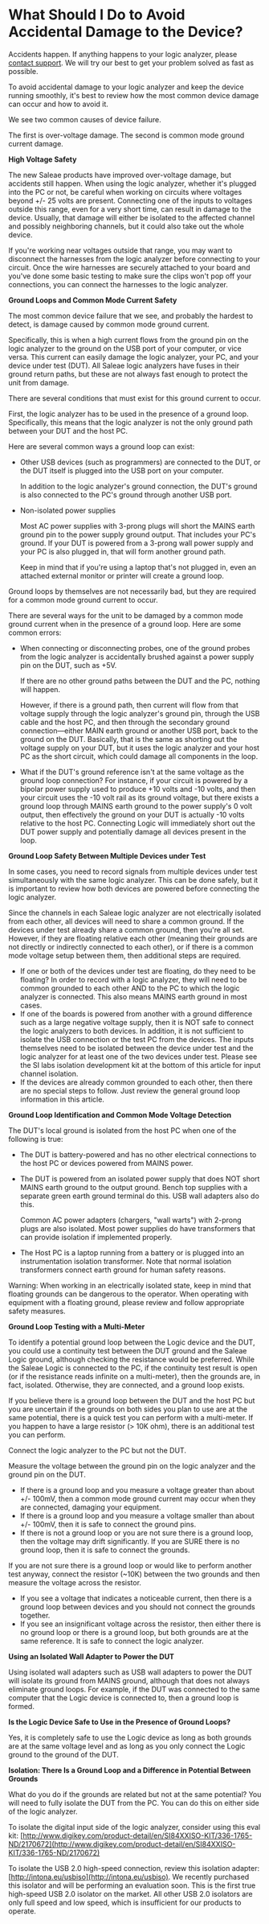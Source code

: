 # What Should I Do to Avoid Accidental Damage to the Device?

Accidents happen. If anything happens to your logic analyzer, please [contact support](https://support.saleae.com/hc/en-us/requests/new). We will try our best to get your problem solved as fast as possible.

To avoid accidental damage to your logic analyzer and keep the device running smoothly, it's best to review how the most common device damage can occur and how to avoid it.

We see two common causes of device failure.

The first is over-voltage damage. The second is common mode ground current damage.

**High Voltage Safety**

The new Saleae products have improved over-voltage damage, but accidents still happen. When using the logic analyzer, whether it's plugged into the PC or not, be careful when working on circuits where voltages beyond +/- 25 volts are present. Connecting one of the inputs to voltages outside this range, even for a very short time, can result in damage to the device. Usually, that damage will either be isolated to the affected channel and possibly neighboring channels, but it could also take out the whole device.

If you're working near voltages outside that range, you may want to disconnect the harnesses from the logic analyzer before connecting to your circuit. Once the wire harnesses are securely attached to your board and you've done some basic testing to make sure the clips won't pop off your connections, you can connect the harnesses to the logic analyzer.

**Ground Loops and Common Mode Current Safety**

The most common device failure that we see, and probably the hardest to detect, is damage caused by common mode ground current.

Specifically, this is when a high current flows from the ground pin on the logic analyzer to the ground on the USB port of your computer, or vice versa. This current can easily damage the logic analyzer, your PC, and your device under test \(DUT\). All Saleae logic analyzers have fuses in their ground return paths, but these are not always fast enough to protect the unit from damage.

There are several conditions that must exist for this ground current to occur.

First, the logic analyzer has to be used in the presence of a ground loop. Specifically, this means that the logic analyzer is not the only ground path between your DUT and the host PC.

Here are several common ways a ground loop can exist:

* Other USB devices \(such as programmers\) are connected to the DUT, or the DUT itself is plugged into the USB port on your computer.

    In addition to the logic analyzer's ground connection, the DUT's ground is also connected to the PC's ground through another USB port.

* Non-isolated power supplies 

    Most AC power supplies with 3-prong plugs will short the MAINS earth ground pin to the power supply ground output. That includes your PC's ground. If your DUT is powered from a 3-prong wall power supply and your PC is also plugged in, that will form another ground path.

    Keep in mind that if you're using a laptop that's not plugged in, even an attached external monitor or printer will create a ground loop.

Ground loops by themselves are not necessarily bad, but they are required for a common mode ground current to occur.

There are several ways for the unit to be damaged by a common mode ground current when in the presence of a ground loop. Here are some common errors:

* When connecting or disconnecting probes, one of the ground probes from the logic analyzer is accidentally brushed against a power supply pin on the DUT, such as +5V.

    If there are no other ground paths between the DUT and the PC, nothing will happen.

    However, if there is a ground path, then current will flow from that voltage supply through the logic analyzer's ground pin, through the USB cable and the host PC, and then through the secondary ground connection—either MAIN earth ground or another USB port, back to the ground on the DUT. Basically, that is the same as shorting out the voltage supply on your DUT, but it uses the logic analyzer and your host PC as the short circuit, which could damage all components in the loop.

* What if the DUT's ground reference isn't at the same voltage as the ground loop connection? For instance, if your circuit is powered by a bipolar power supply used to produce +10 volts and -10 volts, and then your circuit uses the -10 volt rail as its ground voltage, but there exists a ground loop through MAINS earth ground to the power supply's 0 volt output, then effectively the ground on your DUT is actually -10 volts relative to the host PC. Connecting Logic will immediately short out the DUT power supply and potentially damage all devices present in the loop.

**Ground Loop Safety Between Multiple Devices under Test**

In some cases, you need to record signals from multiple devices under test simultaneously with the same logic analyzer. This can be done safely, but it is important to review how both devices are powered before connecting the logic analyzer.

Since the channels in each Saleae logic analyzer are not electrically isolated from each other, all devices will need to share a common ground. If the devices under test already share a common ground, then you're all set. However, if they are floating relative each other \(meaning their grounds are not directly or indirectly connected to each other\), or if there is a common mode voltage setup between them, then additional steps are required.

* If one or both of the devices under test are floating, do they need to be floating? In order to record with a logic analyzer, they will need to be common grounded to each other AND to the PC to which the logic analyzer is connected. This also means MAINS earth ground in most cases.
* If one of the boards is powered from another with a ground difference such as a large negative voltage supply, then it is NOT safe to connect the logic analyzers to both devices. In addition, it is not sufficient to isolate the USB connection or the test PC from the devices. The inputs themselves need to be isolated between the device under test and the logic analyzer for at least one of the two devices under test. Please see the SI labs isolation development kit at the bottom of this article for input channel isolation.
* If the devices are already common grounded to each other, then there are no special steps to follow. Just review the general ground loop information in this article.

**Ground Loop Identification and Common Mode Voltage Detection**

The DUT's local ground is isolated from the host PC when one of the following is true:

* The DUT is battery-powered and has no other electrical connections to the host PC or devices powered from MAINS power.
* The DUT is powered from an isolated power supply that does NOT short MAINS earth ground to the output ground. Bench top supplies with a separate green earth ground terminal do this. USB wall adapters also do this.

    Common AC power adapters \(chargers, "wall warts"\) with 2-prong plugs are also isolated. Most power supplies do have transformers that can provide isolation if implemented properly.

* The Host PC is a laptop running from a battery or is plugged into an instrumentation isolation transformer. Note that normal isolation transformers connect earth ground for human safety reasons.

Warning: When working in an electrically isolated state, keep in mind that floating grounds can be dangerous to the operator. When operating with equipment with a floating ground, please review and follow appropriate safety measures.

**Ground Loop Testing with a Multi-Meter**

To identify a potential ground loop between the Logic device and the DUT, you could use a continuity test between the DUT ground and the Saleae Logic ground, although checking the resistance would be preferred. While the Saleae Logic is connected to the PC, if the continuity test result is open \(or if the resistance reads infinite on a multi-meter\), then the grounds are, in fact, isolated. Otherwise, they are connected, and a ground loop exists.

If you believe there is a ground loop between the DUT and the host PC but you are uncertain if the grounds on both sides you plan to use are at the same potential, there is a quick test you can perform with a multi-meter. If you happen to have a large resistor \(&gt; 10K ohm\), there is an additional test you can perform.

Connect the logic analyzer to the PC but not the DUT.

Measure the voltage between the ground pin on the logic analyzer and the ground pin on the DUT.

* If there is a ground loop and you measure a voltage greater than about +/- 100mV, then a common mode ground current may occur when they are connected, damaging your equipment.
* If there is a ground loop and you measure a voltage smaller than about +/- 100mV, then it is safe to connect the ground pins.
* If there is not a ground loop or you are not sure there is a ground loop, then the voltage may drift significantly. If you are SURE there is no ground loop, then it is safe to connect the grounds.

If you are not sure there is a ground loop or would like to perform another test anyway, connect the resistor \(~10K\) between the two grounds and then measure the voltage across the resistor.

* If you see a voltage that indicates a noticeable current, then there is a ground loop between devices and you should not connect the grounds together.
* If you see an insignificant voltage across the resistor, then either there is no ground loop or there is a ground loop, but both grounds are at the same reference. It is safe to connect the logic analyzer.

**Using an Isolated Wall Adapter to Power the DUT**

Using isolated wall adapters such as USB wall adapters to power the DUT will isolate its ground from MAINS ground, although that does not always eliminate ground loops. For example, if the DUT was connected to the same computer that the Logic device is connected to, then a ground loop is formed.

**Is the Logic Device Safe to Use in the Presence of Ground Loops?**

Yes, it is completely safe to use the Logic device as long as both grounds are at the same voltage level and as long as you only connect the Logic ground to the ground of the DUT.

**Isolation: There Is a Ground Loop and a Difference in Potential Between Grounds**

What do you do if the grounds are related but not at the same potential? You will need to fully isolate the DUT from the PC. You can do this on either side of the logic analyzer.

To isolate the digital input side of the logic analyzer, consider using this eval kit: [http://www.digikey.com/product-detail/en/SI84XXISO-KIT/336-1765-ND/2170672](http://www.digikey.com/product-detail/en/SI84XXISO-KIT/336-1765-ND/2170672)

To isolate the USB 2.0 high-speed connection, review this isolation adapter: [http://intona.eu/usbiso](http://intona.eu/usbiso). We recently purchased this isolator and will be performing an evaluation soon. This is the first true high-speed USB 2.0 isolator on the market. All other USB 2.0 isolators are only full speed and low speed, which is insufficient for our products to operate.

